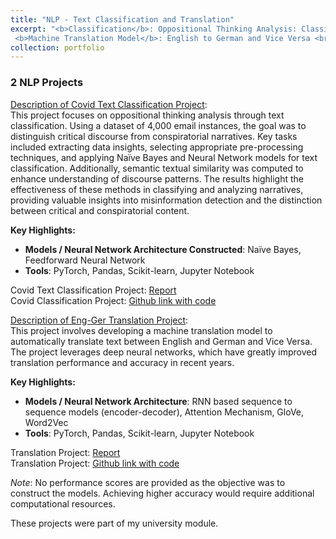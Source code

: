 ```yaml
---
title: "NLP - Text Сlassification and Translation"
excerpt: "<b>Classification</b>: Oppositional Thinking Analysis: Classifying Critical vs. Conspiratorial Narratives about Covid-19 <br/> <br/>
 <b>Machine Translation Model</b>: English to German and Vice Versa <br/><img src='/images/uni/nlp-1.png'>"
collection: portfolio
---
```


### 2 NLP Projects

<u>Description of Covid Text Classification Project</u>: <br/>
This project focuses on oppositional thinking analysis through text classification. Using a dataset of 4,000 email instances, the goal was to distinguish critical discourse from conspiratorial narratives. Key tasks included extracting data insights, selecting appropriate pre-processing techniques, and applying Naïve Bayes and Neural Network models for text classification. Additionally, semantic textual similarity was computed to enhance understanding of discourse patterns. The results highlight the effectiveness of these methods in classifying and analyzing narratives, providing valuable insights into misinformation detection and the distinction between critical and conspiratorial content.

**Key Highlights:**
- **Models / Neural Network Architecture Constructed**: Naïve Bayes, Feedforward Neural Network
- **Tools**: PyTorch, Pandas, Scikit-learn, Jupyter Notebook

Covid Text Classification Project: [Report](https://github.com/dmtschulz/nlp-text-classification-covid/blob/main/report/oppositional_thinking_analysis.pdf) \
Covid Classification Project: [Github link with code](https://github.com/dmtschulz/nlp-text-classification-covid)

<u>Description of Eng-Ger Translation Project</u>:<br/>
This project involves developing a machine translation model to automatically translate text between English and German and Vice Versa. The project leverages deep neural networks, which have greatly improved translation performance and accuracy in recent years.

**Key Highlights:**
- **Models / Neural Network Architecture**: RNN based sequence to sequence models (encoder-decoder), Attention Mechanism, GloVe, Word2Vec
- **Tools**: PyTorch, Pandas, Scikit-learn, Jupyter Notebook

Translation Project: [Report](https://github.com/dmtschulz/nlp-eng-ger-translation/blob/main/report/en_de_machine_translation.pdf) \
Translation Project: [Github link with code](https://github.com/dmtschulz/nlp-eng-ger-translation)

<i>Note</i>: No performance scores are provided as the objective was to construct the models. Achieving higher accuracy would require additional computational resources.

These projects were part of my university module.